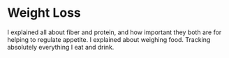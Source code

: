 # Weight Loss

I explained all about fiber and protein, and how important they both are for helping to regulate appetite. I explained about weighing food. Tracking absolutely everything I eat and drink.